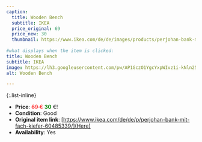 ```yaml
---
caption:
  title: Wooden Bench
  subtitle: IKEA
  price_original: 69
  price_new: 30
  thumbnail: https://www.ikea.com/de/de/images/products/perjohan-bank-mit-fach-kiefer__0948199_pe798912_s5.jpg
  
#what displays when the item is clicked:
title: Wooden Bench
subtitle: IKEA
image: https://lh3.googleusercontent.com/pw/AP1GczO1YgcYxpWIvz1i-kNln25C0JA4WUxtAEhw1rljIRqtNJP4XHm38AnGYOMG-Dt9R15_Z8v0tsjCRj7N-y6EHJFWYVw-B1IBEI4RQF_et9xaVH9FcdXOQXgsZ-5d_AM3Jv1Zi0YU8c8QwMulpDaFTi8_GA=w2168-h1626-s-no-gm?authuser=0
alt: Wooden Bench

---
```

{:.list-inline} 
- **Price**: <span style="color:red"><del>69 €</del></span> <span style="color:green">**30**</span> €!
- **Condition**: Good
- **Original item link**: [https://www.ikea.com/de/de/p/perjohan-bank-mit-fach-kiefer-60485339/](Here)
- **Availability**: Yes
